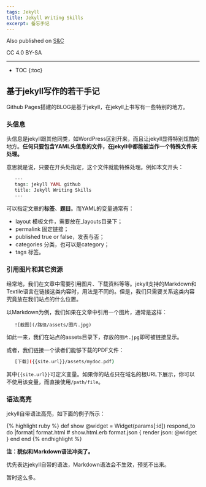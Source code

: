 ```yaml
---
tags: Jekyll
title: Jekyll Writing Skills
excerpt: 备忘手记
---
```



Also published on [S&C](https://soandcandy.us)

CC 4.0 BY-SA


----

* TOC
{:toc}


## 基于jekyll写作的若干手记 ##


Github Pages搭建的BLOG是基于jekyll，在jekyll上书写有一些特别的地方。

### 头信息 ###


头信息是jekyll跟其他同类，如WordPress区别开来，而且让jekyll显得特别炫酷的地方。**任何只要包含YAML头信息的文件，在jekyll中都能被当作一个特殊文件来处理。**

意思就是说，只要在开头处指定，这个文件就能特殊处理。例如本文开头：

```php
   ---
   tags: jekyll YAML github
   title: Jekyll Writing Skills
   ---
```

可以指定文章的**标签**、**题目**。而YAML的变量通常有：

- layout        模板文件，需要放在_layouts目录下；
- permalink     固定链接；
- published     true or false，发表与否；
- categories    分类，也可以是category；
- tags          标签。



### 引用图片和其它资源 ###

经常地，我们在文章中需要引用图片、下载资料等等。jekyll支持的Markdown和Textile语言在链接这类内容时，用法是不同的。但是，我们只需要关系这类内容究竟放在我们站点的什么位置。

以Markdown为例，我们如果在文章中引用一个图片，通常是这样：

```
   ![截图](/路径/assets/图片.jpg)
```

如此一来，我们在站点的assets目录下，存放的`图片.jpg`即可被链接显示。

或者，我们链接一个读者们能够下载的PDF文件：

```bash
   [下载]({{site.url}}/assets/mydoc.pdf)
```

其中`{{site.url}}`可定义变量。如果你的站点只在域名的根URL下展示，你可以不使用该变量，而直接使用`/path/file`。


### 语法高亮 ###

jekyll自带语法高亮，如下面的例子所示：

{% highlight ruby %}
   def show
    @widget = Widget(params[:id])
    respond_to do |format|
      format.html # show.html.erb
      format.json { render json: @widget }
    end
  end
{% endhighlight %}


**注：貌似和Markdown语法冲突了。**

优先表达jekyll自带的语法，Markdown语法会不生效，预览不出来。

暂时这么多。


